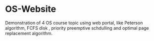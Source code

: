 # OS-Website
Demonstration of 4 OS course topic using web portal, like Peterson algorithm, FCFS disk , priority preemptive schdulling and optimal page replacement algorithm. 
